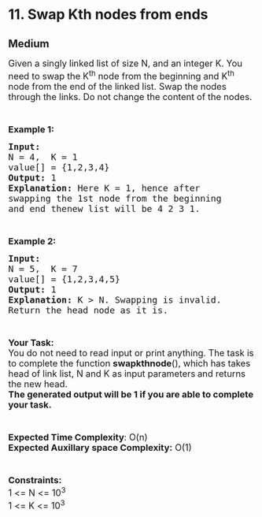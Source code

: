 # 11. Swap Kth nodes from ends
## Medium 
<div class="problem-statement">
                <p></p><p><span style="font-size:18px">Given a singly linked list of size N, and an integer K.&nbsp;You need to swap the K<sup>th</sup>&nbsp;node from the beginning and K<sup>th</sup> node from the end of the linked list. Swap the nodes through the links. Do&nbsp;not change&nbsp;the content of the nodes.</span></p>

<p>&nbsp;</p>

<p><span style="font-size:18px"><strong>Example 1:</strong></span></p>

<pre><span style="font-size:18px"><strong>Input:
</strong>N = 4,  K = 1
value[] = {1,2,3,4}
<strong>Output: </strong>1<strong>
Explanation: </strong>Here K = 1, hence after
swapping the 1st node from the beginning
and end thenew list will be 4 2 3 1.</span>
</pre>

<p>&nbsp;</p>

<p><span style="font-size:18px"><strong>Example 2:</strong></span></p>

<pre><span style="font-size:18px"><strong>Input:
</strong>N = 5,  K = 7
value[] = {1,2,3,4,5}
<strong>Output: </strong>1<strong>
Explanation: </strong>K &gt; N. Swapping is invalid. 
Return the head node as it is.</span>
</pre>

<p>&nbsp;</p>

<p><span style="font-size:18px"><strong>Your Task:</strong>&nbsp;<br>
You do not need to read input or print anything. The task is to complete the function&nbsp;<strong>swapkthnode</strong>(), which has takes head of link list, N and K as input parameters<strong>&nbsp;</strong>and&nbsp;returns the&nbsp;new head.<br>
<strong>The generated output will be 1 if you are able to complete your task.&nbsp;</strong></span></p>

<p>&nbsp;</p>

<p><span style="font-size:18px"><strong>Expected Time Complexity</strong>: O(n)<br>
<strong>Expected Auxillary space Complexity:</strong> O(1)</span></p>

<p>&nbsp;</p>

<p><span style="font-size:18px"><strong>Constraints:</strong></span><br>
<span style="font-size:18px">1 &lt;= N &lt;= 10<sup>3</sup></span><br>
<span style="font-size:18px">1 &lt;= K &lt;= 10<sup>3</sup></span></p>

<p>&nbsp;</p>
 <p></p>
            </div>